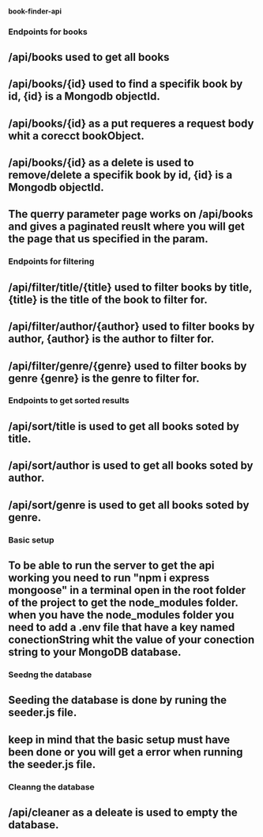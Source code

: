 #### book-finder-api

### Endpoints for books
## /api/books used to get all books
## /api/books/{id} used to find a specifik book by id, {id} is a Mongodb objectId.
## /api/books/{id} as a put requeres a request body whit a corecct bookObject.
## /api/books/{id} as a delete is used to remove/delete a specifik book by id, {id} is a Mongodb objectId.
## The querry parameter page works on /api/books and gives a paginated reuslt where you will get the page that us specified in the param.

### Endpoints for filtering
## /api/filter/title/{title} used to filter books by title, {title} is the title of the book to filter for.
## /api/filter/author/{author} used to filter books by author, {author} is the author to filter for.
## /api/filter/genre/{genre} used to filter books by genre {genre} is the genre to filter for.

### Endpoints to get sorted results
## /api/sort/title is used to get all books soted by title.
## /api/sort/author is used to get all books soted by author.
## /api/sort/genre is used to get all books soted by genre.

### Basic setup
## To be able to run the server to get the api working you need to run "npm i express mongoose" in a terminal open in the root folder of the project to get the node_modules folder. when you have the node_modules folder you need to add a .env file that have a key named conectionString whit the value of your conection string to your MongoDB database.

### Seedng the database
## Seeding the database is done by runing the seeder.js file.
## keep in mind that the basic setup must have been done or you will get a error when running the seeder.js file.

### Cleanng the database
## /api/cleaner as a deleate is used to empty the database.
